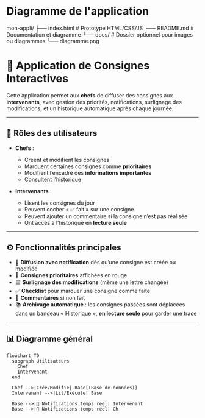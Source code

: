 # Diagramme de l'application
mon-appli/
├── index.html       # Prototype HTML/CSS/JS
├── README.md        # Documentation et diagramme
└── docs/            # Dossier optionnel pour images ou diagrammes
    └── diagramme.png

# 📌 Application de Consignes Interactives

Cette application permet aux **chefs** de diffuser des consignes aux **intervenants**, avec gestion des priorités, notifications, surlignage des modifications, et un historique automatique après chaque journée.

---

## 👥 Rôles des utilisateurs

- **Chefs** :
  - Créent et modifient les consignes
  - Marquent certaines consignes comme **prioritaires**
  - Modifient l’encadré des **informations importantes**
  - Consultent l’historique

- **Intervenants** :
  - Lisent les consignes du jour
  - Peuvent cocher « ✅ fait » sur une consigne
  - Peuvent ajouter un commentaire si la consigne n’est pas réalisée
  - Ont accès à l’historique en **lecture seule**

---

## ⚙️ Fonctionnalités principales

- 📢 **Diffusion avec notification** dès qu’une consigne est créée ou modifiée  
- 🔴 **Consignes prioritaires** affichées en rouge  
- 🟨 **Surlignage des modifications** (même une lettre changée)  
- ✅ **Checklist** pour marquer une consigne comme faite  
- 💬 **Commentaires** si non fait    
- 📚 **Archivage automatique** : les consignes passées sont déplacées dans un bandeau « Historique », **en lecture seule** pour garder une trace

---

## 📊 Diagramme général

```mermaid
flowchart TD
  subgraph Utilisateurs
    Chef
    Intervenant
  end

  Chef -->|Crée/Modifie| Base[(Base de données)]
  Intervenant -->|Lit/Exécute| Base

  Base -->|🔔 Notifications temps réel| Intervenant
  Base -->|🔔 Notifications temps réel| Ch
